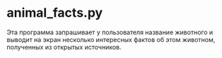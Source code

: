 # animal_facts.py

Эта программа запрашивает у пользователя название животного и выводит на экран несколько интересных фактов об этом животном, полученных из открытых источников.
